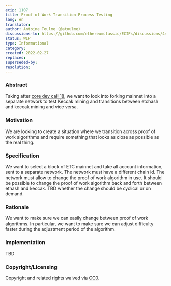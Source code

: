 ```yaml
---
ecip: 1107
title: Proof of Work Transition Process Testing
lang: en
translator: 
author: Antoine Toulme (@atoulme)
discussions-to: https://github.com/ethereumclassic/ECIPs/discussions/444
status: WIP
type: Informational
category: 
created: 2022-02-27
replaces: 
superseded-by: 
resolution: 
---
```


### Abstract
Taking after [core dev call 18](https://github.com/ethereumclassic/ECIPs/issues/434), we want to look into forking mainnet into a separate network to test Keccak mining and transitions between etchash and keccak mining and vice versa. 

### Motivation
We are looking to create a situation where we transition across proof of work algorithms and require something that looks as close as possible as the real thing.

### Specification
We want to select a block of ETC mainnet and take all account information, sent to a separate network.
The network must have a different chain id.
The network must allow to change the proof of work algorithm in use.
It should be possible to change the proof of work algorithm back and forth between ethash and keccak.
TBD whether the change should be cyclical or on demand.

### Rationale
We want to make sure we can easily change between proof of work algorithms.
In particular, we want to make sure we can adjust difficulty faster during the adjustment period of the algorithm.

### Implementation
TBD

### Copyright/Licensing

Copyright and related rights waived via [CC0](https://creativecommons.org/publicdomain/zero/1.0/).

